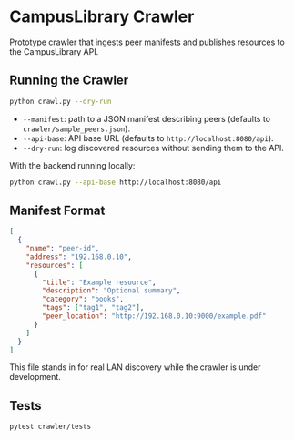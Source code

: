 # CampusLibrary Crawler

Prototype crawler that ingests peer manifests and publishes resources to the CampusLibrary API.

## Running the Crawler

```bash
python crawl.py --dry-run
```

- `--manifest`: path to a JSON manifest describing peers (defaults to `crawler/sample_peers.json`).
- `--api-base`: API base URL (defaults to `http://localhost:8080/api`).
- `--dry-run`: log discovered resources without sending them to the API.

With the backend running locally:

```bash
python crawl.py --api-base http://localhost:8080/api
```

## Manifest Format

```json
[
  {
    "name": "peer-id",
    "address": "192.168.0.10",
    "resources": [
      {
        "title": "Example resource",
        "description": "Optional summary",
        "category": "books",
        "tags": ["tag1", "tag2"],
        "peer_location": "http://192.168.0.10:9000/example.pdf"
      }
    ]
  }
]
```

This file stands in for real LAN discovery while the crawler is under development.

## Tests

```bash
pytest crawler/tests
```
